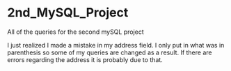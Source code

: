 # 2nd_MySQL_Project
All of the queries for the second mySQL project

I just realized I made a mistake in my address field. I only put in what was in parenthesis so some of my queries are changed as a result. 
If there are errors regarding the address it is probably due to that.
